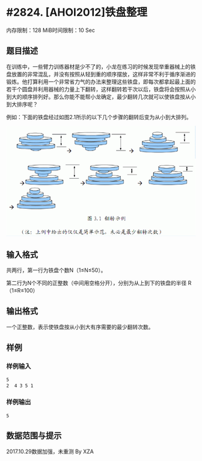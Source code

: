 # #2824. [AHOI2012]铁盘整理

内存限制：128 MiB时间限制：10 Sec

## 题目描述

在训练中，一些臂力训练器材是少不了的，小龙在练习的时候发现举重器械上的铁盘放置的非常混乱，并没有按照从轻到重的顺序摆放，这样非常不利于循序渐进的锻炼。他打算利用一个非常省力气的办法来整理这些铁盘，即每次都拿起最上面的若干个圆盘并利用器械的力量上下翻转，这样翻转若干次以后，铁盘将会按照从小到大的顺序排列好。那么你能不能帮小龙确定，最少翻转几次就可以使铁盘按从小到大排序呢？

例如：下面的铁盘经过如图2.1所示的以下几个步骤的翻转后变为从小到大排列。

![](upload/201305/1(7).jpg)

## 输入格式

共两行，第一行为铁盘个数N（1&le;N&le;50）。

第二行为N个不同的正整数（中间用空格分开），分别为从上到下的铁盘的半径   R（1&le;R&le;100）

## 输出格式

 一个正整数，表示使铁盘按从小到大有序需要的最少翻转次数。

## 样例

### 样例输入

    
    5 
    2  4 3 5 1
    

### 样例输出

    
    5 
    

## 数据范围与提示

 2017.10.29数据加强，未重测 By XZA
